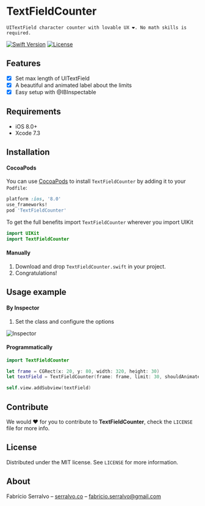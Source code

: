 # TextFieldCounter
    UITextField character counter with lovable UX ❤️. No math skills is required.

[![Swift Version][swift-image]][swift-url]
[![License][license-image]][license-url]

## Features

- [x] Set max length of UITextField
- [x] A beautiful and animated label about the limits
- [x] Easy setup with @IBInspectable

## Requirements

- iOS 8.0+
- Xcode 7.3

## Installation

#### CocoaPods
You can use [CocoaPods](http://cocoapods.org/) to install `TextFieldCounter` by adding it to your `Podfile`:

```ruby
platform :ios, '8.0'
use_frameworks!
pod 'TextFieldCounter'
```

To get the full benefits import `TextFieldCounter` wherever you import UIKit

``` swift
import UIKit
import TextFieldCounter
```

#### Manually
1. Download and drop ```TextFieldCounter.swift``` in your project.  
2. Congratulations!  

## Usage example

#### By Inspector

1. Set the class and configure the options

![Inspector][inspector-image]

#### Programmatically

```swift
import TextFieldCounter

let frame = CGRect(x: 20, y: 80, width: 320, height: 30)
let textField = TextFieldCounter(frame: frame, limit: 30, shouldAnimate: true, colorOfCounterLabel: UIColor.darkGray, colorOfLimitLabel: UIColor.orange)

self.view.addSubview(textField)
```

## Contribute

We would ❤️ for you to contribute to **TextFieldCounter**, check the ``LICENSE`` file for more info.

## License

Distributed under the MIT license. See ``LICENSE`` for more information.

## About

Fabrício Serralvo – [serralvo.co](https://serralvo.co) – fabricio.serralvo@gmail.com

[swift-image]:https://img.shields.io/badge/swift-3.0-orange.svg
[swift-url]: https://swift.org/
[license-image]: https://img.shields.io/badge/License-MIT-blue.svg
[license-url]: LICENSE
[inspector-image]:https://github.com/serralvo/TextFieldCounter/blob/master/Images/inspector.png?raw=true

